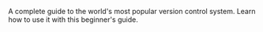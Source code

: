 A complete guide to the world's most popular version control system. Learn how to use it with this beginner's guide.
